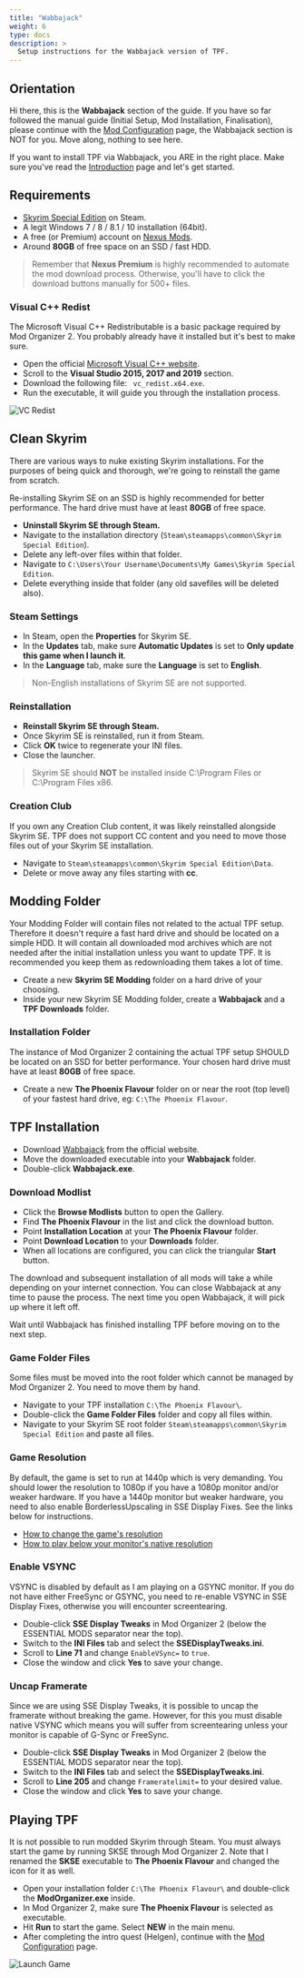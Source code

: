 ```yaml
---
title: "Wabbajack"
weight: 6
type: docs
description: >
  Setup instructions for the Wabbajack version of TPF.
---
```


## Orientation

Hi there, this is the **Wabbajack** section of the guide. If you have so far followed the manual guide (Initial Setup, Mod Installation, Finalisation), please continue with the [Mod Configuration](/tpf/mod-configuration/) page, the Wabbajack section is NOT for you. Move along, nothing to see here.

If you want to install TPF via Wabbajack, you ARE in the right place. Make sure you've read the [Introduction](/tpf/introduction/) page and let's get started.

## Requirements

- [Skyrim Special Edition](https://store.steampowered.com/app/489830/The_Elder_Scrolls_V_Skyrim_Special_Edition/) on Steam.
- A legit Windows 7 / 8 / 8.1 / 10 installation (64bit).
- A free (or Premium) account on [Nexus Mods](https://www.nexusmods.com/).
- Around **80GB** of free space on an SSD / fast HDD.

> Remember that **Nexus Premium** is highly recommended to automate the mod download process. Otherwise, you'll have to click the download buttons manually for 500+ files.

### Visual C++ Redist

The Microsoft Visual C++ Redistributable is a basic package required by Mod Organizer 2. You probably already have it installed but it's best to make sure.

- Open the official [Microsoft Visual C++ website](https://support.microsoft.com/en-us/help/2977003/the-latest-supported-visual-c-downloads).
- Scroll to the **Visual Studio 2015, 2017 and 2019** section.
- Download the following file: ` vc_redist.x64.exe`.
- Run the executable, it will guide you through the installation process.

![VC Redist](/Pictures/tpf/initial-setup/vc-redists.png)

## Clean Skyrim

There are various ways to nuke existing Skyrim installations. For the purposes of being quick and thorough, we're going to reinstall the game from scratch.

Re-installing Skyrim SE on an SSD is highly recommended for better performance. The hard drive must have at least **80GB** of free space.

- **Uninstall Skyrim SE through Steam.**
- Navigate to the installation directory (`Steam\steamapps\common\Skyrim Special Edition`).
- Delete any left-over files within that folder.
- Navigate to `C:\Users\Your Username\Documents\My Games\Skyrim Special Edition`.
- Delete everything inside that folder (any old savefiles will be deleted also).

### Steam Settings

- In Steam, open the **Properties** for Skyrim SE.
- In the **Updates** tab, make sure **Automatic Updates** is set to **Only update this game when I launch it**.
- In the **Language** tab, make sure the **Language** is set to **English**.

> Non-English installations of Skyrim SE are not supported.

### Reinstallation

- **Reinstall Skyrim SE through Steam.**
- Once Skyrim SE is reinstalled, run it from Steam.
- Click **OK** twice to regenerate your INI files.
- Close the launcher.

> Skyrim SE should **NOT** be installed inside C:\Program Files or C:\Program Files x86.

### Creation Club

If you own any Creation Club content, it was likely reinstalled alongside Skyrim SE. TPF does not support CC content and you need to move those files out of your Skyrim SE installation.

- Navigate to `Steam\steamapps\common\Skyrim Special Edition\Data`.
- Delete or move away any files starting with **cc**.

## Modding Folder

Your Modding Folder will contain files not related to the actual TPF setup. Therefore it doesn't require a fast hard drive and should be located on a simple HDD. It will contain all downloaded mod archives which are not needed after the initial installation unless you want to update TPF. It is recommended you keep them as redownloading them takes a lot of time.

- Create a new **Skyrim SE Modding** folder on a hard drive of your choosing.
- Inside your new Skyrim SE Modding folder, create a **Wabbajack** and a **TPF Downloads** folder.

### Installation Folder

The instance of Mod Organizer 2 containing the actual TPF setup SHOULD be located on an SSD for better performance. Your chosen hard drive must have at least **80GB** of free space.

- Create a new **The Phoenix Flavour** folder on or near the root (top level) of your fastest hard drive, eg: `C:\The Phoenix Flavour`.

## TPF Installation

- Download [Wabbajack](https://www.wabbajack.org/#/) from the official website.
- Move the downloaded executable into your **Wabbajack** folder.
- Double-click **Wabbajack.exe**.

### Download Modlist

- Click the **Browse Modlists** button to open the Gallery.
- Find **The Phoenix Flavour** in the list and click the download button.
- Point **Installation Location** at your **The Phoenix Flavour** folder.
- Point **Download Location** to your **Downloads** folder.
- When all locations are configured, you can click the triangular **Start** button.

The download and subsequent installation of all mods will take a while depending on your internet connection. You can close Wabbajack at any time to pause the process. The next time you open Wabbajack, it will pick up where it left off.

Wait until Wabbajack has finished installing TPF before moving on to the next step.

### Game Folder Files

Some files must be moved into the root folder which cannot be managed by Mod Organizer 2. You need to move them by hand.

- Navigate to your TPF installation `C:\The Phoenix Flavour\`.
- Double-click the **Game Folder Files** folder and copy all files within.
- Navigate to your Skyrim SE root folder `Steam\steamapps\common\Skyrim Special Edition` and paste all files.

### Game Resolution

By default, the game is set to run at 1440p which is very demanding. You should lower the resolution to 1080p if you have a 1080p monitor and/or weaker hardware. If you have a 1440p monitor but weaker hardware, you need to also enable BorderlessUpscaling in SSE Display Fixes. See the links below for instructions.

- [How to change the game's resolution](/tpf/guide-resources/various-tutorials/#how-to-change-the-games-resolution)
- [How to play below your monitor's native resolution](/tpf/appendix/troubleshooting/#skyrim-launches-in-a-small-window)

### Enable VSYNC

VSYNC is disabled by default as I am playing on a GSYNC monitor. If you do not have either FreeSync or GSYNC, you need to re-enable VSYNC in SSE Display Fixes, otherwise you will encounter screentearing.

- Double-click **SSE Display Tweaks** in Mod Organizer 2 (below the ESSENTIAL MODS separator near the top).
- Switch to the **INI Files** tab and select the **SSEDisplayTweaks.ini**.
- Scroll to **Line 71** and change `EnableVSync=` to `true`.
- Close the window and click **Yes** to save your change.

### Uncap Framerate

Since we are using SSE Display Tweaks, it is possible to uncap the framerate without breaking the game. However, for this you must disable native VSYNC which means you will suffer from screentearing unless your monitor is capable of G-Sync or FreeSync.

- Double-click **SSE Display Tweaks** in Mod Organizer 2 (below the ESSENTIAL MODS separator near the top).
- Switch to the **INI Files** tab and select the **SSEDisplayTweaks.ini**.
- Scroll to **Line 205** and change `Frameratelimit=` to your desired value.
- Close the window and click **Yes** to save your change.

## Playing TPF

It is not possible to run modded Skyrim through Steam. You must always start the game by running SKSE through Mod Organizer 2. Note that I renamed the **SKSE** executable to **The Phoenix Flavour** and changed the icon for it as well.

- Open your installation folder `C:\The Phoenix Flavour\` and double-click the **ModOrganizer.exe** inside.
- In Mod Organizer 2, make sure **The Phoenix Flavour** is selected as executable.
- Hit **Run** to start the game. Select **NEW** in the main menu.
- After completing the intro quest (Helgen), continue with the [Mod Configuration](/tpf/mod-configuration) page.

![Launch Game](/Pictures/tpf/wabbajack/launch-game.png)